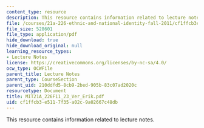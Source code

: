 ```yaml
---
content_type: resource
description: This resource contains information related to lecture notes.
file: /courses/21a-226-ethnic-and-national-identity-fall-2011/cf1ffcb3e5117f35a02c9a02667c48db_MIT21A_226F11_23_Ver_Erik.pdf
file_size: 528601
file_type: application/pdf
hide_download: true
hide_download_original: null
learning_resource_types:
- Lecture Notes
license: https://creativecommons.org/licenses/by-nc-sa/4.0/
ocw_type: OCWFile
parent_title: Lecture Notes
parent_type: CourseSection
parent_uid: 210ddfd5-8cb9-2bed-905b-83c07ad2020c
resourcetype: Document
title: MIT21A_226F11_23_Ver_Erik.pdf
uid: cf1ffcb3-e511-7f35-a02c-9a02667c48db
---
```

This resource contains information related to lecture notes.